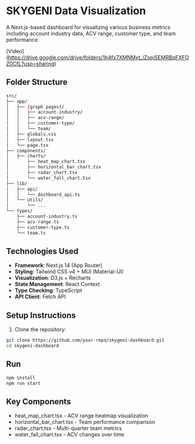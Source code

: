 # SKYGENI Data Visualization

A Next.js-based dashboard for visualizing various business metrics including account industry data, ACV range, customer type, and team performance.

[Video] (https://drive.google.com/drive/folders/1h4fx7XMNMxt_iZopj5EMRBqFXFOZ0CfL?usp=sharing)

## Folder Structure

```bash
src/
├── app/
│   ├── (graph pages)/
│   │   ├── account-industry/
│   │   ├── acv-range/
│   │   ├── customer-type/
│   │   └── team/
│   ├── globals.css
│   ├── layout.tsx
│   └── page.tsx
├── components/
│   ├── charts/
│       ├── heat_map_chart.tsx
│       ├── horizontal_bar_chart.tsx
│       ├── radar_chart.tsx
│       └── water_fall_chart.tsx
├── lib/
│   ├── api/
│   │   └── dashboard_api.ts
│   └── utils/
│       └── ...
└── types/
    ├── account-industry.ts
    ├── acv-range.ts
    ├── customer-type.ts
    └── team.ts
```

## Technologies Used

- **Framework**: Next.js 14 (App Router)
- **Styling**: Tailwind CSS v4 + MUI (Material-UI)
- **Visualization**: D3.js + Recharts
- **State Management**: React Context
- **Type Checking**: TypeScript
- **API Client**: Fetch API

## Setup Instructions

1. Clone the repository:
```bash
git clone https://github.com/your-repo/skygeni-dashboard.git
cd skygeni-dashboard
```

## Run

```bash
npm install
npm run start
```

## Key Components

- heat_map_chart.tsx - ACV range heatmap visualization
- horizontal_bar_chart.tsx - Team performance comparison
- radar_chart.tsx - Multi-quarter team metrics
- water_fall_chart.tsx - ACV changes over time
